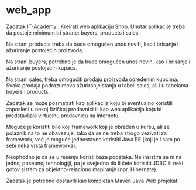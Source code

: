 # web_app
Zadatak IT-Academy : Kreirati web aplikaciju Shop. Unutar aplikacije treba da postoje minimum tri strane: buyers, products i sales.

Na strani products treba da bude omogućen unos novih, kao i brisanje i ažuriranje postojećih proizvoda.

Na strani buyers, potrebno je da bude omogućen unos novih, kao i brisanje i ažuriranje postojećih kupaca.

Na strani sales, treba omogućiti prodaju proizvoda određenim kupcima. Svaka prodaja podrazumeva ažuriranje stanja u tabeli sales, ali i u tabelama buyers i products.

Zadatak se može posmatrati kao aplikacija koju bi eventualno koristili zaposleni u nekoj fizičkoj prodavnici ili kao web aplikacija koja bi predstavljala virtuelnu prodavnicu na internetu.

Moguće je koristiti bilo koji framework koji je obrađen u kursu, ali se polaznik na to ne obavezuje, tako da se ne treba strogo vezivati za framework, već je moguće jednostavno koristiti Java EE (koji je i sam po sebi neka vrsta frameworka).

Neophodno je da se u rešenju koristi baza podataka. Ne insistira se ni na jednoj posebnoj tehnologiji, pa je svejedno da li ćete koristiti JDBC ili neki gotov sistem za objektno-relaciono mapiranje (npr. Hibernate).

Zadatak je potrebno dostaviti kao kompletan Maven Java Web projekat.
